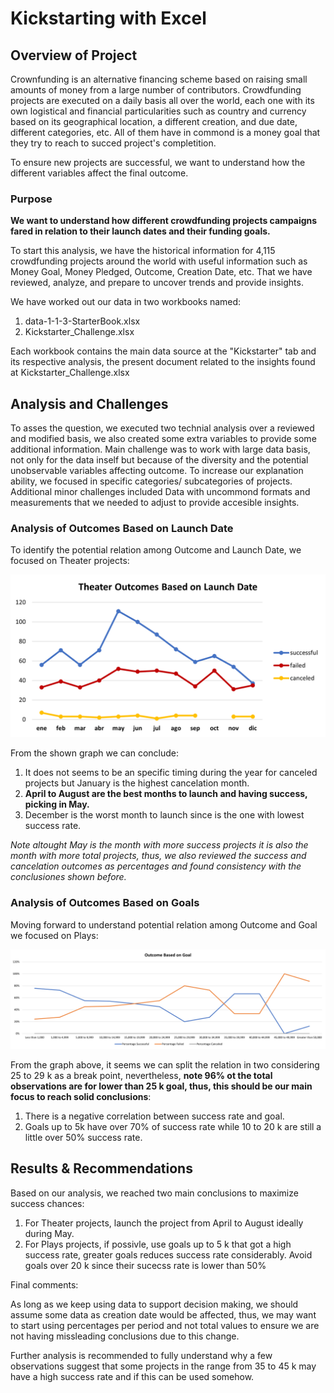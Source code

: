 # Kickstarting with Excel

## Overview of Project

Crownfunding is an alternative financing scheme based on raising small amounts of money from a large number of contributors. Crowdfunding projects are executed on a daily basis all over the world, each one with its own logistical and financial particularities such as country and currency based on its geographical location, a different creation, and due date, different categories, etc. All of them have in commond is a money goal that they try to reach to succed project's completition.   

To ensure new projects are successful, we want to understand how the different variables affect the final outcome. 

### Purpose

**We want to understand how different crowdfunding projects campaigns fared in relation to their launch dates and their funding goals.** 

To start this analysis, we have the historical information for 4,115 crowdfunding projects around the world with useful information such as Money Goal, Money Pledged, Outcome, Creation Date, etc. That we have reviewed, analyze, and prepare to uncover trends and provide insights. 

We have worked out our data in two workbooks named: 

1) data-1-1-3-StarterBook.xlsx
2) Kickstarter_Challenge.xlsx

Each workbook contains the main data source at the "Kickstarter" tab and its respective analysis, the present document related to the insights found at Kickstarter_Challenge.xlsx

## Analysis and Challenges

To asses the question, we executed two technial analysis over a reviewed and modified basis, we also created some extra variables to provide some additional information. Main challenge was to work with large data basis, not only for the data inself but because of the diversity and the potential unobservable variables affecting outcome. To increase our explanation ability, we focused in specific categories/ subcategories of projects. Additional minor challenges included Data with uncommond formats and measurements that we needed to adjust to provide accesible insights. 

### Analysis of Outcomes Based on Launch Date

To identify the potential relation among Outcome and Launch Date, we focused on Theater projects: 

![Theater_Outcomes_vs_Launch](Resources/Theater_Outcomes_vs_Launch.png)

From the shown graph we can conclude: 

1) It does not seems to be an specific timing during the year for canceled projects but January is the highest cancelation month. 
2) **April to August are the best months to launch and having success, picking in May.**
3) December is the worst month to launch since is the one with lowest success rate. 


*Note altought May is the month with more success projects it is also the month with more total projects, thus, we also reviewed the success and cancelation outcomes as percentages and found consistency with the conclusiones shown before.* 

### Analysis of Outcomes Based on Goals

Moving forward to understand potential relation among Outcome and Goal we focused on Plays: 

![Outcomes_vs_Goals](Resources/Outcomes_vs_Goals.png)

From the graph above, it seems we can split the relation in two considering 25 to 29 k as a break point, nevertheless, **note 96% ot the total observations are for lower than 25 k goal, thus, this should be our main focus to reach solid conclusions**:

1) There is a negative correlation between success rate and goal.
2) Goals up to 5k have over 70% of success rate while 10 to 20 k are still a little over 50% success rate. 

## Results & Recommendations

Based on our analysis, we reached two main conclusions to maximize success chances:

1) For Theater projects, launch the project from April to August ideally during May.
2) For Plays projects, if possivle, use goals up to 5 k that got a high success rate, greater goals reduces success rate considerably. Avoid goals over 20 k since their sucecss rate is lower than 50%


Final comments: 

As long as we keep using data to support decision making, we should assume some data as creation date would be affected, thus, we may want to start using percentages per period and not total values to ensure we are not having missleading conclusions due to this change.    

Further analysis is recommended to fully understand why a few observations suggest that some projects in the range from 35 to 45 k may have a high success rate and if this can be used somehow.   

